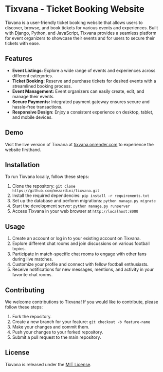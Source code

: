 # Tixvana - Ticket Booking Website


Tixvana is a user-friendly ticket booking website that allows users to discover, browse, and book tickets for various events and experiences. Built with Django, Python, and JavaScript, Tixvana provides a seamless platform for event organizers to showcase their events and for users to secure their tickets with ease.

## Features

- **Event Listings:** Explore a wide range of events and experiences across different categories.
- **Ticket Booking:** Reserve and purchase tickets for desired events with a streamlined booking process.
- **Event Management:** Event organizers can easily create, edit, and manage their events.
- **Secure Payments:** Integrated payment gateway ensures secure and hassle-free transactions.
- **Responsive Design:** Enjoy a consistent experience on desktop, tablet, and mobile devices.

## Demo

Visit the live version of Tixvana at [tixvana.onrender.com](https://tixvana.onrender.com) to experience the website firsthand.

## Installation

To run Tixvana locally, follow these steps:

1. Clone the repository: `git clone https://github.com/mezardini/tixvana.git`
2. Install the required dependencies: `pip install -r requirements.txt`
3. Set up the database and perform migrations: `python manage.py migrate`
4. Start the development server: `python manage.py runserver`
5. Access Tixvana in your web browser at `http://localhost:8000`

## Usage

1. Create an account or log in to your existing account on Tixvana.
2. Explore different chat rooms and join discussions on various football topics.
3. Participate in match-specific chat rooms to engage with other fans during live matches.
4. Customize your profile and connect with fellow football enthusiasts.
5. Receive notifications for new messages, mentions, and activity in your favorite chat rooms.

## Contributing

We welcome contributions to Tixvana! If you would like to contribute, please follow these steps:

1. Fork the repository.
2. Create a new branch for your feature: `git checkout -b feature-name`
3. Make your changes and commit them.
4. Push your changes to your forked repository.
5. Submit a pull request to the main repository.

## License

Tixvana is released under the [MIT License](LICENSE).
